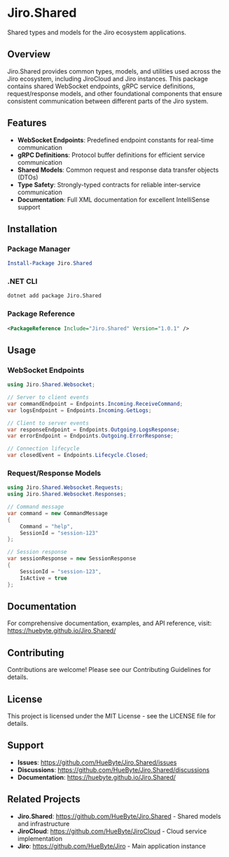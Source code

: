# Jiro.Shared

Shared types and models for the Jiro ecosystem applications.

## Overview

Jiro.Shared provides common types, models, and utilities used across the Jiro ecosystem, including JiroCloud and Jiro instances. This package contains shared WebSocket endpoints, gRPC service definitions, request/response models, and other foundational components that ensure consistent communication between different parts of the Jiro system.

## Features

- **WebSocket Endpoints**: Predefined endpoint constants for real-time communication
- **gRPC Definitions**: Protocol buffer definitions for efficient service communication
- **Shared Models**: Common request and response data transfer objects (DTOs)
- **Type Safety**: Strongly-typed contracts for reliable inter-service communication
- **Documentation**: Full XML documentation for excellent IntelliSense support

## Installation

### Package Manager

```powershell
Install-Package Jiro.Shared
```

### .NET CLI

```bash
dotnet add package Jiro.Shared
```

### Package Reference

```xml
<PackageReference Include="Jiro.Shared" Version="1.0.1" />
```

## Usage

### WebSocket Endpoints

```csharp
using Jiro.Shared.Websocket;

// Server to client events
var commandEndpoint = Endpoints.Incoming.ReceiveCommand;
var logsEndpoint = Endpoints.Incoming.GetLogs;

// Client to server events  
var responseEndpoint = Endpoints.Outgoing.LogsResponse;
var errorEndpoint = Endpoints.Outgoing.ErrorResponse;

// Connection lifecycle
var closedEvent = Endpoints.Lifecycle.Closed;
```

### Request/Response Models

```csharp
using Jiro.Shared.Websocket.Requests;
using Jiro.Shared.Websocket.Responses;

// Command message
var command = new CommandMessage
{
    Command = "help",
    SessionId = "session-123"
};

// Session response
var sessionResponse = new SessionResponse
{
    SessionId = "session-123",
    IsActive = true
};
```

## Documentation

For comprehensive documentation, examples, and API reference, visit:
https://huebyte.github.io/Jiro.Shared/

## Contributing

Contributions are welcome! Please see our Contributing Guidelines for details.

## License

This project is licensed under the MIT License - see the LICENSE file for details.

## Support

- **Issues**: https://github.com/HueByte/Jiro.Shared/issues
- **Discussions**: https://github.com/HueByte/Jiro.Shared/discussions
- **Documentation**: https://huebyte.github.io/Jiro.Shared/

## Related Projects

- **Jiro.Shared**: https://github.com/HueByte/Jiro.Shared - Shared models and infrastructure
- **JiroCloud**: https://github.com/HueByte/JiroCloud - Cloud service implementation
- **Jiro**: https://github.com/HueByte/Jiro - Main application instance

